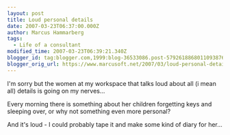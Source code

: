 ```yaml
---
layout: post
title: Loud personal details
date: 2007-03-23T06:37:00.000Z
author: Marcus Hammarberg
tags:
  - Life of a consultant
modified_time: 2007-03-23T06:39:21.340Z
blogger_id: tag:blogger.com,1999:blog-36533086.post-5792618868011093876
blogger_orig_url: https://www.marcusoft.net/2007/03/loud-personal-details.html
---
```


I'm
sorry but the women at my workspace that talks loud about all (i mean
all) details is going on my nerves...

Every morning there is something about her children forgetting keys and
sleeping over, or why not something even more personal?

And it's loud - I could probably tape it and make some kind of diary for
her...
